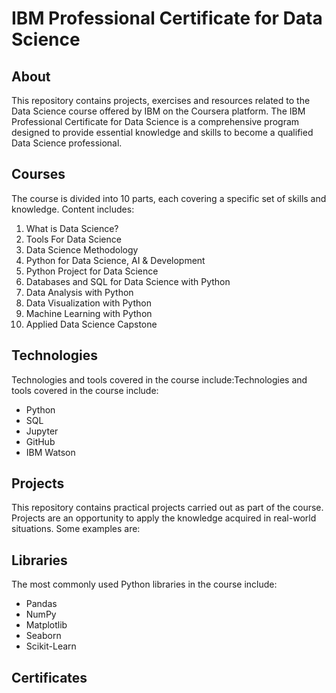 # IBM Professional Certificate for Data Science

## About

This repository contains projects, exercises and resources related to the Data Science course offered by IBM on the Coursera platform. The IBM Professional Certificate for Data Science is a comprehensive program designed to provide essential knowledge and skills to become a qualified Data Science professional.

## Courses

The course is divided into 10 parts, each covering a specific set of skills and knowledge. Content includes:

1. What is Data Science?
2. Tools For Data Science
3. Data Science Methodology
4. Python for Data Science, AI & Development
5. Python Project for Data Science
6. Databases and SQL for Data Science with Python
7. Data Analysis with Python
8. Data Visualization with Python
9. Machine Learning with Python
10. Applied Data Science Capstone


## Technologies

Technologies and tools covered in the course include:Technologies and tools covered in the course include:

- Python
- SQL
- Jupyter
- GitHub
- IBM Watson

## Projects

This repository contains practical projects carried out as part of the course. Projects are an opportunity to apply the knowledge acquired in real-world situations. Some examples are:

## Libraries

The most commonly used Python libraries in the course include:

- Pandas
- NumPy
- Matplotlib
- Seaborn
- Scikit-Learn


## Certificates
